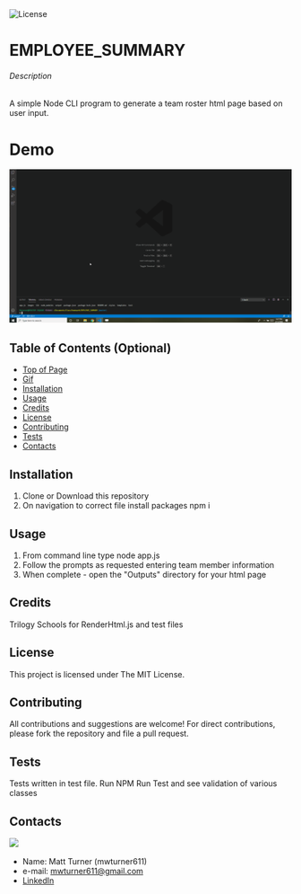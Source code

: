 <img alt="License" src="https://img.shields.io/badge/-MIT License-blue">

# EMPLOYEE_SUMMARY
###### Description
<p>A simple Node CLI program to generate a team roster html page based on user input.</p>

# Demo
<img src="images/demo.gif">


## Table of Contents (Optional)
* [Top of Page](#description)
* [Gif](#description)
* [Installation](#installation)
* [Usage](#usage)
* [Credits](#credits)
* [License](#license)
* [Contributing](#contributing)
* [Tests](#tests)
* [Contacts](#contacts)

## Installation
1. Clone or Download this repository
2. On navigation to correct file install packages npm i

## Usage 
1. From command line type node app.js
2. Follow the prompts as requested entering team member information
3. When complete - open the "Outputs" directory for your html page

## Credits
Trilogy Schools for RenderHtml.js and test files    

## License
This project is licensed under The MIT License.

## Contributing
All contributions and suggestions are welcome! For direct contributions, please fork the repository and file a pull request.

## Tests
Tests written in test file.  Run NPM Run Test and see validation of various classes

## Contacts
<img src="https://avatars0.githubusercontent.com/u/58919488?v=4">

* Name: Matt Turner (mwturner611)
* e-mail: mwturner611@gmail.com
* [LinkedIn](https://www.linkedin.com/in/matt-turner-ba328211a/)